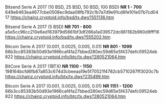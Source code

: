 Bitsend Serie A 2017 (10 BSD, 25 BSD, 50 BSD, 100 BSD)
**NR 1 - 700** 649e6463ea4677cbe0508ec9daa08fb792c1b7a7d9e91cd6fe101e07b7cd0417 
https://chainz.cryptoid.info/bsd/tx.dws?551136.htm


Bitsend Serie A 2017 (5 BSD)
**NR 701 - 800** a5e5cc96cc210e6ed163979d5661bf3df266a1a039572dc881182b960d9fff16 
https://chainz.cryptoid.info/bsd/tx.dws?555202.htm


Bitcoin Serie A 2017 (0.001, 0.0025, 0.005, 0.01)
**NR 801 - 1099** 66b3cc85383b50d93e1966caf4fa27bbed280ec59d65e5f437defc09524eb822 
https://chainz.cryptoid.info/btc/tx.dws?280521064.htm


BitCore Serie A 2017 (1BTX)
**NR 1100 - 1150** 198164bcfd6fb87a853c674d3cbeeaa19e5f70521f4782cb5710267ff3020c7b 
https://chainz.cryptoid.info/btx/tx.dws?235499.htm


Bitcoin Serie A 2017 (0.001, 0.0025, 0.005, 0.01)
**NR 1151 - 1200** 66b3cc85383b50d93e1966caf4fa27bbed280ec59d65e5f437defc09524eb822 
https://chainz.cryptoid.info/btc/tx.dws?280521064.htm

